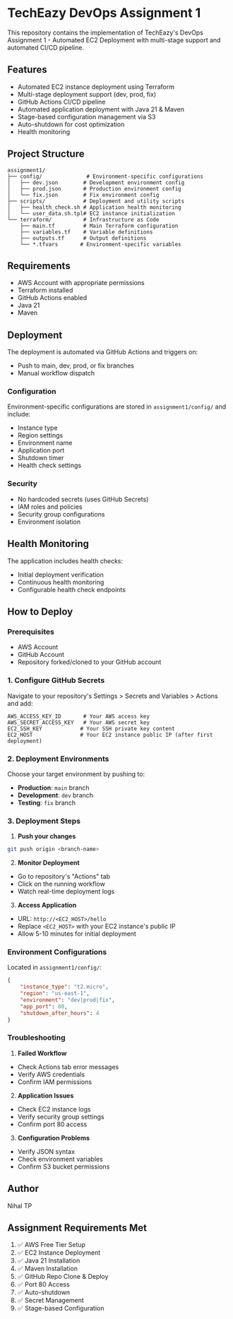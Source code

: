 # TechEazy DevOps Assignment 1

This repository contains the implementation of TechEazy's DevOps Assignment 1 - Automated EC2 Deployment with multi-stage support and automated CI/CD pipeline.

## Features

- Automated EC2 instance deployment using Terraform
- Multi-stage deployment support (dev, prod, fix)
- GitHub Actions CI/CD pipeline
- Automated application deployment with Java 21 & Maven
- Stage-based configuration management via S3
- Auto-shutdown for cost optimization
- Health monitoring 

## Project Structure

```
assignment1/
├── config/              # Environment-specific configurations
│   ├── dev.json        # Development environment config
│   ├── prod.json       # Production environment config
│   └── fix.json        # Fix environment config
├── scripts/            # Deployment and utility scripts
│   ├── health_check.sh # Application health monitoring
│   └── user_data.sh.tpl# EC2 instance initialization
└── terraform/          # Infrastructure as Code
    ├── main.tf         # Main Terraform configuration
    ├── variables.tf    # Variable definitions
    ├── outputs.tf      # Output definitions
    └── *.tfvars       # Environment-specific variables
```

## Requirements

- AWS Account with appropriate permissions
- Terraform installed
- GitHub Actions enabled
- Java 21
- Maven

## Deployment

The deployment is automated via GitHub Actions and triggers on:
- Push to main, dev, prod, or fix branches
- Manual workflow dispatch

### Configuration

Environment-specific configurations are stored in `assignment1/config/` and include:
- Instance type
- Region settings
- Environment name
- Application port
- Shutdown timer
- Health check settings

### Security

- No hardcoded secrets (uses GitHub Secrets)
- IAM roles and policies
- Security group configurations
- Environment isolation

## Health Monitoring

The application includes health checks:
- Initial deployment verification
- Continuous health monitoring
- Configurable health check endpoints

## How to Deploy

### Prerequisites
- AWS Account
- GitHub Account
- Repository forked/cloned to your GitHub account

### 1. Configure GitHub Secrets
Navigate to your repository's Settings > Secrets and Variables > Actions and add:
```
AWS_ACCESS_KEY_ID       # Your AWS access key
AWS_SECRET_ACCESS_KEY   # Your AWS secret key
EC2_SSH_KEY            # Your SSH private key content
EC2_HOST               # Your EC2 instance public IP (after first deployment)
```

### 2. Deployment Environments
Choose your target environment by pushing to:
- **Production**: `main` branch
- **Development**: `dev` branch
- **Testing**: `fix` branch

### 3. Deployment Steps

1. **Push your changes**
```bash
git push origin <branch-name>
```

2. **Monitor Deployment**
- Go to repository's "Actions" tab
- Click on the running workflow
- Watch real-time deployment logs

3. **Access Application**
- URL: `http://<EC2_HOST>/hello`
- Replace `<EC2_HOST>` with your EC2 instance's public IP
- Allow 5-10 minutes for initial deployment

### Environment Configurations
Located in `assignment1/config/`:
```json
{
    "instance_type": "t2.micro",
    "region": "us-east-1",
    "environment": "dev|prod|fix",
    "app_port": 80,
    "shutdown_after_hours": 4
}
```

### Troubleshooting

1. **Failed Workflow**
- Check Actions tab error messages
- Verify AWS credentials
- Confirm IAM permissions

2. **Application Issues**
- Check EC2 instance logs
- Verify security group settings
- Confirm port 80 access

3. **Configuration Problems**
- Verify JSON syntax
- Check environment variables
- Confirm S3 bucket permissions

## Author

Nihal TP

## Assignment Requirements Met

1. ✅ AWS Free Tier Setup
2. ✅ EC2 Instance Deployment
3. ✅ Java 21 Installation
4. ✅ Maven Installation
5. ✅ GitHub Repo Clone & Deploy
6. ✅ Port 80 Access
7. ✅ Auto-shutdown
8. ✅ Secret Management
9. ✅ Stage-based Configuration